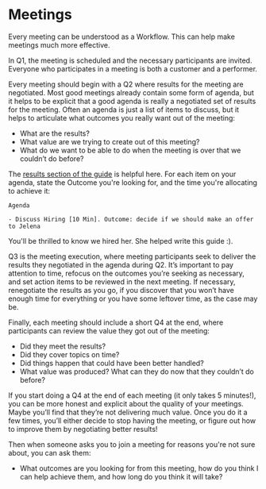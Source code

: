 # Meetings

Every meeting can be understood as a Workflow. This can help make meetings much
more effective. 

In Q1, the meeting is scheduled and the necessary participants are invited.
Everyone who participates in a meeting is both a customer and a
performer.

Every meeting should begin with a Q2 where results for the meeting are
negotiated. Most good meetings already contain some form of agenda, but it helps
to be explicit that a good agenda is really a negotiated set of results for the
meeting. Often an agenda is just a list of items to discuss, but it helps to
articulate what outcomes you really want out of the meeting:

- What are the results? 
- What value are we trying to create out of this meeting? 
- What do we want to be able to do when the meeting is over that we couldn’t do before? 

The [results section of the guide](/workflow/results.html) is helpful here. For each item on your
agenda, state the Outcome you're looking for, and the time you're allocating to
achieve it:

```
Agenda

- Discuss Hiring [10 Min]. Outcome: decide if we should make an offer to Jelena
```

You'll be thrilled to know we hired her. She helped write this guide :).

Q3 is the meeting execution, where meeting participants seek to deliver the
results they negotiated in the agenda during Q2. It’s important to pay attention
to time, refocus on the outcomes you’re seeking as necessary, and set action
items to be reviewed in the next meeting. If necessary, renegotiate the results
as you go, if you discover that you won’t have enough time for everything or you
have some leftover time, as the case may be.

Finally, each meeting should include a short Q4 at the end, where participants
can review the value they got out of the meeting: 

- Did they meet the results? 
- Did they cover topics on time? 
- Did things happen that could have been better handled?
- What value was produced? What can they do now that they couldn’t do before?

If you start doing a Q4 at the end of each meeting (it only takes 5 minutes!), you can be more honest and
explicit about the quality of your meetings. Maybe you’ll find that they’re not
delivering much value. Once you do it a few times, you’ll either decide to stop
having the meeting, or figure out how to improve them by negotiating better
results!

Then when someone asks you to join a meeting for reasons you're not sure about,
you can ask them:

- What outcomes are you looking for from this meeting, how do you think I can help achieve them, and how long do you think it will take?
